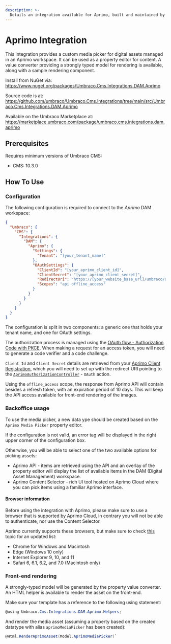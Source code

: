 ```yaml
---
description: >-
  Details an integration available for Aprimo, built and maintained by Umbraco HQ.
---
```


# Aprimo Integration

This integration provides a custom media picker for digital assets managed in an Aprimo workspace. It can be used as a property editor for content. A value converter providing a strongly typed model for rendering is available, along with a sample rendering component.

Install from NuGet via:
https://www.nuget.org/packages/Umbraco.Cms.Integrations.DAM.Aprimo

Source code is at:
https://github.com/umbraco/Umbraco.Cms.Integrations/tree/main/src/Umbraco.Cms.Integrations.DAM.Aprimo

Available on the Umbraco Marketplace at:
https://marketplace.umbraco.com/package/umbraco.cms.integrations.dam.aprimo

## Prerequisites

Requires minimum versions of Umbraco CMS:
- CMS: 10.3.0

## How To Use

### Configuration

The following configuration is required to connect to the _Aprimo_ DAM workspace:

```json
{
  "Umbraco": {
    "CMS": {
      "Integrations": {
        "DAM": {
          "Aprimo": {
            "Settings": {
              "Tenant": "[your_tenant_name]"
            },
            "OAuthSettings": {
              "ClientId": "[your_aprimo_client_id]",
              "ClientSecret": "[your_aprimo_client_secret]",
              "RedirectUri": "https://[your_website_base_url]/umbraco/api/aprimoauthorization/oauth",
              "Scopes": "api offline_access"
            }
          }
        }
      }
    }
  }
}
```

The configuration is split in two components: a generic one that holds your tenant name, and one for OAuth settings.

The authorization process is managed using the [OAuth flow - Authorization Code with PKCE](https://developers.aprimo.com/marketing-operations/rest-api/authorization/#module7). When making a request for an access token, you will need to generate a code verifier and a code challenge.

`Client Id` and `Client Secret` details are retrieved from your [Aprimo Client Registration](https://developers.aprimo.com/marketing-operations/rest-api/authorization/#module2), which you will need to set up with the redirect URI pointing to the [`AprimoAuthorizationController`](https://github.com/umbraco/Umbraco.Cms.Integrations/blob/feature/aprimo-integration/src/Umbraco.Cms.Integrations.DAM.Aprimo/Controllers/AprimoAuthorizationController.cs) - `OAuth` action.

Using the `offline_access` scope, the response from Aprimo API will contain besides a refresh token, with an expiration period of 10 days. This will keep the API access available for front-end rendering of the images.

### Backoffice usage

To use the media picker, a new data ype should be created based on the `Aprimo Media Picker` property editor.

If the configuration is not valid, an error tag will be displayed in the right upper corner of the configuration box.

Otherwise, you will be able to select one of the two available options for picking assets:
- Aprimo API - items are retrieved using the API and an overlay of the property editor will display the list of available items in the DAM (Digital Asset Management) workspace.
- Aprimo Content Selector - rich UI tool hosted on Aprimo Cloud where you can pick items using a familiar Aprimo interface.

#### Browser information
Before using the integration with Aprimo, please make sure to use a browser that is supported by Aprimo Cloud, in contrary you will not be able to authenticate, nor use the Content Selector.

Aprimo currently supports these browsers, but make sure to check [this](https://help.aprimo.com/Content/Marketing_Operations_Help/aprimo_basics/browsers_configuring_concept.html) topic for an updated list:
- Chrome for Windows and Macintosh
- Edge (Windows 10 only)
- Internet Explorer 9, 10, and 11
- Safari 6, 6.1, 6.2, and 7.0 (Macintosh only)

### Front-end rendering
A strongly-typed model will be generated by the property value converter. An HTML helper is available to render the asset on the front-end.

Make sure your template has a reference to the following using statement:

```csharp
@using Umbraco.Cms.Integrations.DAM.Aprimo.Helpers;
```

And render the media asset (assuming a property based on the created datatype with alias `aprimoMediaPicker` has been created):

```csharp
@Html.RenderAprimoAsset(Model.AprimoMediaPicker)`
```